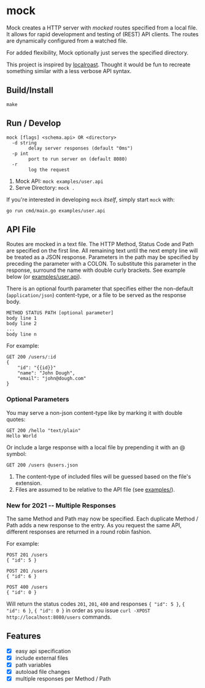 # mock

Mock creates a HTTP server with *mocked* routes specified from a local file.  It allows for
rapid development and testing of (REST) API clients.  The routes are dynamically configured from
a watched file.

For added flexibility, Mock optionally just serves the specified directory.

This project is inspired by [localroast](https://github.com/caalberts/localroast).  Thought
it would be fun to recreate something similar with a less verbose API syntax.

## Build/Install

    make

## Run / Develop

    mock [flags] <schema.api> OR <directory>
      -d string
            delay server responses (default "0ms")
      -p int
            port to run server on (default 8080)
      -r    
            log the request

1. Mock API: `mock examples/user.api`
2. Serve Directory: `mock .`

If you're interested in developing `mock` *itself*, simply start `mock` with:

    go run cmd/main.go examples/user.api

## API File

Routes are mocked in a text file.  The HTTP Method, Status Code and Path are specified
on the first line.  All remaining text until the next empty line will be treated as a
JSON response. Parameters in the path may be specified by preceding the parameter with
a COLON.  To substitute this parameter in the response, surround the name with double
curly brackets.  See example below (or [examples/user.api](examples/user.api)).

There is an optional fourth parameter that specifies either the
non-default (`application/json`) content-type, or a file to be served as the response body.

    METHOD STATUS PATH [optional parameter]
    body line 1
    body line 2
    ...
    body line n

For example:

    GET 200 /users/:id
    {
        "id": "{{id}}"
        "name": "John Dough",
        "email": "john@dough.com"
    }

### Optional Parameters

You may serve a non-json content-type like by marking it with double quotes:

    GET 200 /hello "text/plain"
    Hello World

Or include a large response with a local file by prepending it with an @ symbol:

    GET 200 /users @users.json

1. The content-type of included files will be guessed based on the file's extension.
2. Files are assumed to be relative to the API file (see [examples/](examples/)).

### New for 2021 -- Multiple Responses

The same Method and Path may now be specified.  Each duplicate Method / Path adds
a new response to the entry.  As you request the same API, different responses
are returned in a round robin fashion.

For example:

    POST 201 /users
    { "id": 5 }

    POST 201 /users
    { "id": 6 }

    POST 400 /users
    { "id": 0 }

Will return the status codes `201`, `201`, `400` and responses `{ "id": 5 }`, 
`{ "id": 6 }`, `{ "id": 0 }` in order as you issue
`curl -XPOST http://localhost:8080/users` commands.


## Features

- [x] easy api specification
- [x] include external files
- [x] path variables
- [x] autoload file changes
- [x] multiple responses per Method / Path
